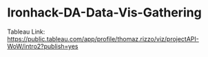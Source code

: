 # Ironhack-DA-Data-Vis-Gathering
Tableau Link: https://public.tableau.com/app/profile/thomaz.rizzo/viz/projectAPI-WoW/intro2?publish=yes
